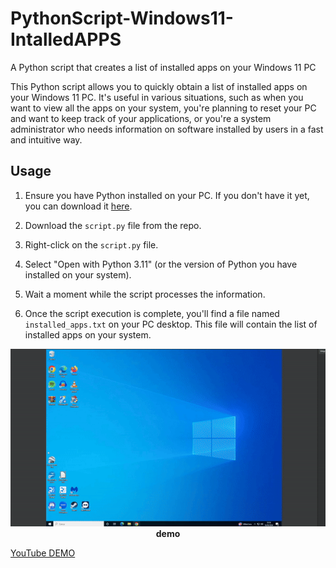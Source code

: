 # PythonScript-Windows11-IntalledAPPS
A Python script that creates a list of installed apps on your Windows 11 PC

This Python script allows you to quickly obtain a list of installed apps on your Windows 11 PC. It's useful in various situations, such as when you want to view all the apps on your system, you're planning to reset your PC and want to keep track of your applications, or you're a system administrator who needs information on software installed by users in a fast and intuitive way.

## Usage

1. Ensure you have Python installed on your PC. If you don't have it yet, you can download it [here](https://www.python.org/downloads/).

2. Download the `script.py` file from the repo.

3. Right-click on the `script.py` file.

4. Select "Open with Python 3.11" (or the version of Python you have installed on your system).

5. Wait a moment while the script processes the information.

6. Once the script execution is complete, you'll find a file named `installed_apps.txt` on your PC desktop. This file will contain the list of installed apps on your system.

<p align="center">
<img src="./demo/PythonScript-Windows11-IntalledAPPS-ezgif.com-video-to-gif-converter.gif" width="600"><br>
<strong>demo</strong>
</p>

[YouTube DEMO](https://youtu.be/RSHU3abECJc)

